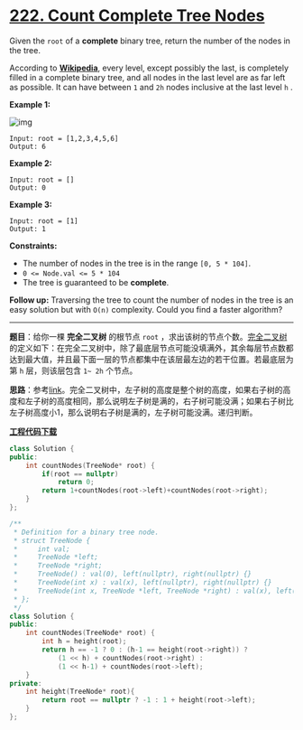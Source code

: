 # [222. Count Complete Tree Nodes](https://leetcode.com/problems/count-complete-tree-nodes/)

Given the `root` of a **complete** binary tree, return the number of the nodes in the tree.

According to **[Wikipedia](http://en.wikipedia.org/wiki/Binary_tree#Types_of_binary_trees)**, every level, except possibly the last, is completely filled in a complete binary tree, and all nodes in the last level are as far left as possible. It can have between `1` and `2h` nodes inclusive at the last level `h` .

**Example 1:**

![img](https://assets.leetcode.com/uploads/2021/01/14/complete.jpg)

```
Input: root = [1,2,3,4,5,6]
Output: 6
```

**Example 2:**

```
Input: root = []
Output: 0
```

**Example 3:**

```
Input: root = [1]
Output: 1
```

**Constraints:**

* The number of nodes in the tree is in the range `[0, 5 * 104]`.
* `0 <= Node.val <= 5 * 104`
* The tree is guaranteed to be **complete**.

**Follow up:** Traversing the tree to count the number of nodes in the tree is an easy solution but with `O(n)` complexity. Could you find a faster algorithm?

-----

**题目**：给你一棵 **完全二叉树** 的根节点 `root` ，求出该树的节点个数。[完全二叉树](https://baike.baidu.com/item/完全二叉树/7773232?fr=aladdin) 的定义如下：在完全二叉树中，除了最底层节点可能没填满外，其余每层节点数都达到最大值，并且最下面一层的节点都集中在该层最左边的若干位置。若最底层为第 `h` 层，则该层包含 `1~ 2h` 个节点。

**思路**：参考[link](https://leetcode.com/problems/count-complete-tree-nodes/discuss/61958/Concise-Java-solutions-O(log(n)2))。完全二叉树中，左子树的高度是整个树的高度，如果右子树的高度和左子树的高度相同，那么说明左子树是满的，右子树可能没满；如果右子树比左子树高度小1，那么说明右子树是满的，左子树可能没满。递归判断。

[**工程代码下载**](https://github.com/shenkh/leetcode)

``` cpp
class Solution {
public:
    int countNodes(TreeNode* root) {
        if(root == nullptr)
            return 0;
        return 1+countNodes(root->left)+countNodes(root->right);
    }
};
```

``` cpp
/**
 * Definition for a binary tree node.
 * struct TreeNode {
 *     int val;
 *     TreeNode *left;
 *     TreeNode *right;
 *     TreeNode() : val(0), left(nullptr), right(nullptr) {}
 *     TreeNode(int x) : val(x), left(nullptr), right(nullptr) {}
 *     TreeNode(int x, TreeNode *left, TreeNode *right) : val(x), left(left), right(right) {}
 * };
 */
class Solution {
public:
    int countNodes(TreeNode* root) {
        int h = height(root);
        return h == -1 ? 0 : (h-1 == height(root->right)) ?
            (1 << h) + countNodes(root->right) :
            (1 << h-1) + countNodes(root->left);
    }
private:
    int height(TreeNode* root){
        return root == nullptr ? -1 : 1 + height(root->left);
    }
};
```
